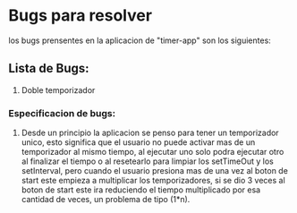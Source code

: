 # Bugs para resolver

los bugs prensentes en la aplicacion de "timer-app" son los siguientes:

## Lista de Bugs:
1. Doble temporizador

### Especificacion de bugs:

1. Desde un principio la aplicacion se penso para tener un temporizador unico, esto significa que el usuario no puede activar mas de un temporizador al mismo tiempo, al ejecutar uno solo podra ejecutar otro al finalizar el tiempo o al resetearlo para limpiar los setTimeOut y los setInterval, pero cuando el usuario presiona mas de una vez al boton de start este empieza a multiplicar los temporizadores, si se dio 3 veces al boton de start este ira reduciendo el tiempo multiplicado por esa cantidad de veces, un problema de tipo (1*n).